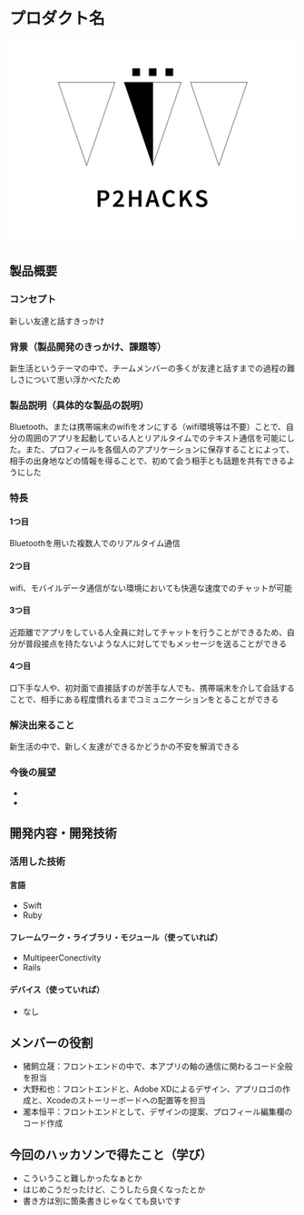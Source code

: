 # プロダクト名
![ロゴ](P2HACKS.png)

## 製品概要
### コンセプト
新しい友達と話すきっかけ

### 背景（製品開発のきっかけ、課題等）
新生活というテーマの中で、チームメンバーの多くが友達と話すまでの過程の難しさについて思い浮かべたため

### 製品説明（具体的な製品の説明）
Bluetooth、または携帯端末のwifiをオンにする（wifi環境等は不要）ことで、自分の周囲のアプリを起動している人とリアルタイムでのテキスト通信を可能にした。また、プロフィールを各個人のアプリケーションに保存することによって、相手の出身地などの情報を得ることで、初めて会う相手とも話題を共有できるようにした
### 特長

#### 1つ目 
Bluetoothを用いた複数人でのリアルタイム通信

#### 2つ目
wifi、モバイルデータ通信がない環境においても快適な速度でのチャットが可能

#### 3つ目  
近距離でアプリをしている人全員に対してチャットを行うことができるため、自分が普段接点を持たないような人に対してでもメッセージを送ることができる

#### 4つ目
口下手な人や、初対面で直接話すのが苦手な人でも、携帯端末を介して会話することで、相手にある程度慣れるまでコミュニケーションをとることができる

### 解決出来ること
新生活の中で、新しく友達ができるかどうかの不安を解消できる

### 今後の展望
- 
- 


## 開発内容・開発技術
### 活用した技術
#### 言語
- Swift
- Ruby

#### フレームワーク・ライブラリ・モジュール（使っていれば）
- MultipeerConectivity
- Rails

#### デバイス（使っていれば）
- なし

## メンバーの役割
- 猪飼立晟：フロントエンドの中で、本アプリの軸の通信に関わるコード全般を担当
- 大野和也：フロントエンドと、Adobe XDによるデザイン、アプリロゴの作成と、Xcodeのストーリーボードへの配置等を担当
- 瀧本恒平：フロントエンドとして、デザインの提案、プロフィール編集欄のコード作成

## 今回のハッカソンで得たこと（学び）
- こういうこと難しかったなぁとか
- はじめこうだったけど、こうしたら良くなったとか
- 書き方は別に箇条書きじゃなくても良いです
